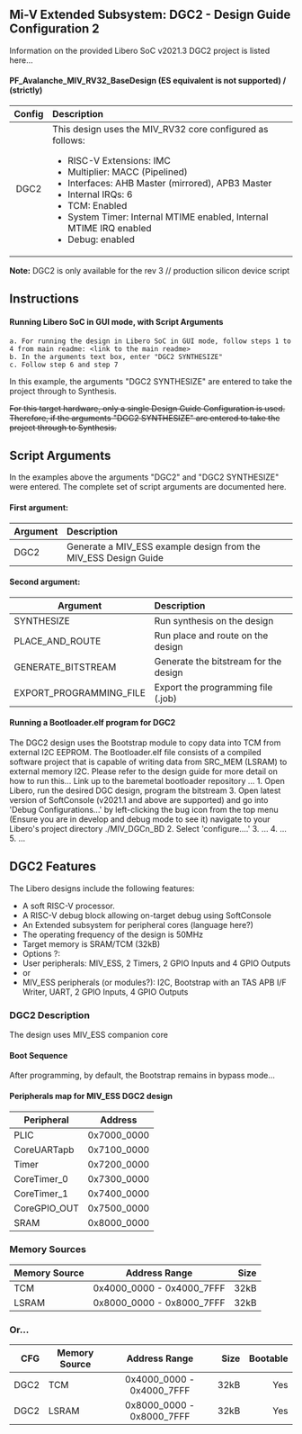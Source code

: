 ## Mi-V Extended Subsystem: DGC2 - Design Guide Configuration 2
Information on the provided Libero SoC v2021.3 DGC2 project is listed here...

#### PF_Avalanche_MIV_RV32_BaseDesign (ES equivalent is not supported) / (strictly)

| Config  | Description|
| :------:|:----------------------------------------|
| DGC2    | This design uses the MIV_RV32 core configured as follows: <ul><li>RISC-V Extensions: IMC</li><li>Multiplier: MACC (Pipelined)</li><li>Interfaces: AHB Master (mirrored), APB3 Master</li><li>Internal IRQs: 6</li><li>TCM: Enabled</li><li>System Timer: Internal MTIME enabled, Internal MTIME IRQ enabled</li><li>Debug: enabled</li></ul>|

**Note:** DGC2 is only available for the rev 3 // production silicon device script

## <a name="quick"></a> Instructions

#### Running Libero SoC in GUI mode, with Script Arguments
    a. For running the design in Libero SoC in GUI mode, follow steps 1 to 4 from main readme: <link to the main readme>
    b. In the arguments text box, enter "DGC2 SYNTHESIZE"
    c. Follow step 6 and step 7

In this example, the arguments "DGC2 SYNTHESIZE" are entered to take the project through to Synthesis.

~~For this target hardware, only a single Design Guide Configuration is used. Therefore, if the arguments "DGC2 SYNTHESIZE" are entered to take the project through to Synthesis.~~

## <a name="Script arguments"></a> Script Arguments
In the examples above the arguments "DGC2" and "DGC2 SYNTHESIZE" were entered. The complete set of script arguments are documented here.

#### First argument:
| Argument                  |  Description   |
| ------------------------- |:---------------|
| DGC2                      | Generate a MIV_ESS example design from the MIV_ESS Design Guide  |

#### Second argument:
| Argument                  |  Description   |
| ------------------------- |:---------------|
| SYNTHESIZE                | Run synthesis on the design  |
| PLACE_AND_ROUTE           | Run place and route on the design  |
| GENERATE_BITSTREAM        | Generate the bitstream for the design|
| EXPORT_PROGRAMMING_FILE   | Export the programming file (.job) |


#### Running a Bootloader.elf program for DGC2
The DGC2 design uses the Bootstrap module to copy data into TCM from external I2C EEPROM. The Bootloader.elf file consists of a compiled software project that is capable of writing data from SRC_MEM (LSRAM) to external memory I2C. Please refer to the design guide for more detail on how to run this... Link up  to the baremetal bootloader repository <link>...
    1. Open Libero, run the desired DGC design, program the bitstream
    3. Open latest version of SoftConsole (v2021.1 and above are supported) and go into 'Debug Configurations...' by left-clicking the bug icon from the top menu (Ensure you are in develop and debug mode to see it) navigate to your Libero's project directory ./MIV_DGCn_BD
    2. Select 'configure....'
    3. ...
    4. ...
    5. ...

## DGC2 Features
The Libero designs include the following features:
* A soft RISC-V processor.
* A RISC-V debug block allowing on-target debug using SoftConsole
* An Extended subsystem for peripheral cores (language here?)
* The operating frequency of the design is 50MHz
* Target memory is SRAM/TCM (32kB)
* Options ?:
* User peripherals: MIV_ESS, 2 Timers, 2 GPIO Inputs and 4 GPIO Outputs
* or
* MIV_ESS peripherals (or modules?): I2C, Bootstrap with an TAS APB I/F Writer, UART, 2 GPIO Inputs, 4 GPIO Outputs 

### DGC2 Description
The design uses MIV_ESS companion core 

#### Boot Sequence
After programming, by default, the Bootstrap remains in bypass mode...


#### Peripherals map for MIV_ESS DGC2 design

| Peripheral    | Address   |
| ------------- |:-------------:|
| PLIC          | 0x7000_0000   |
| CoreUARTapb   | 0x7100_0000   |
| Timer         | 0x7200_0000   |
| CoreTimer_0   | 0x7300_0000   |
| CoreTimer_1   | 0x7400_0000   |
| CoreGPIO_OUT  | 0x7500_0000   |
| SRAM| 0x8000_0000|

    
### Memory Sources
    
| Memory Source    | Address Range             | Size   |
| ---------------- |:-------------------------:| ------:|
| TCM              | 0x4000_0000 - 0x4000_7FFF | 32kB   | 
| LSRAM            | 0x8000_0000 - 0x8000_7FFF | 32kB   |
    
    
### Or...
    
|CFG  | Memory Source    | Address Range             | Size   | Bootable |
|----:| ---------------- |:-------------------------:| ------:| --------:|
|DGC2 | TCM              | 0x4000_0000 - 0x4000_7FFF | 32kB   | Yes      |
|DGC2 | LSRAM            | 0x8000_0000 - 0x8000_7FFF | 32kB   | Yes      |
